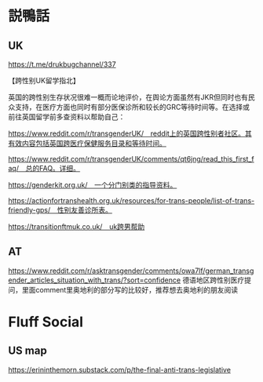 # 説鴨話

## UK

https://t.me/drukbugchannel/337

【跨性别UK留学指北】

英国的跨性别生存状况很难一概而论地评价，在舆论方面虽然有JKR但同时也有民众支持，在医疗方面也同时有部分医保诊所和较长的GRC等待时间等。在选择或前往英国留学前多查资料以帮助自己：

https://www.reddit.com/r/transgenderUK/　reddit上的英国跨性别者社区。其有效内容包括英国跨医疗保健服务目录和等待时间。

https://www.reddit.com/r/transgenderUK/comments/qt6jng/read_this_first_faq/　总的FAQ。详细。

https://genderkit.org.uk/　一个分门别类的指导资料。

https://actionfortranshealth.org.uk/resources/for-trans-people/list-of-trans-friendly-gps/　性别友善诊所表。

https://transitionftmuk.co.uk/　uk跨男帮助

## AT

https://www.reddit.com/r/asktransgender/comments/owa7lf/german_transgender_articles_situation_with_trans/?sort=confidence
德语地区跨性别医疗提问，里面comment里奥地利的部分写的比较好，推荐想去奥地利的朋友阅读

# Fluff Social

## US map

https://erininthemorn.substack.com/p/the-final-anti-trans-legislative